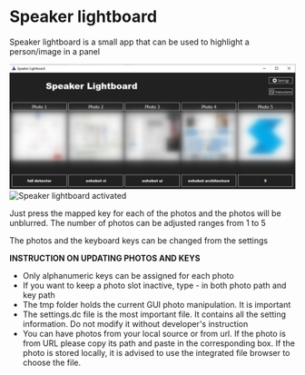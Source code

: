 # Speaker lightboard
Speaker lightboard is a small app that can be used to highlight a person/image in a panel

![Speaker lightboard](speaker%20lightboard.jpg "Speaker lightboard app")
![Speaker lightboard activated](speaker%20lightboard2.jpg "Speaker lightboard app")

Just press the mapped key for each of the photos and the photos will be unblurred.
The number of photos can be adjusted ranges from 1 to 5

The photos and the keyboard keys can be changed from the settings

**INSTRUCTION ON UPDATING PHOTOS AND KEYS**
- Only alphanumeric keys can be assigned for each photo
- If you want to keep a photo slot inactive, type - in both
photo path and key path
- The tmp folder holds the current GUI photo manipulation.
It is important
- The settings.dc file is the most important file. It contains
all the setting information. Do not modify it without developer's
instruction
- You can have photos from your local source or from url. If the photo
is from URL please copy its path and paste in the corresponding box.
If the photo is stored locally, it is advised to use the integrated file
browser to choose the file.
